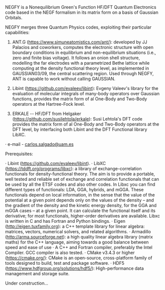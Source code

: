 NEGFY is a Nonequilibrium Green's Function HF/DFT Quantum Electronics code based in the NEGF formalism in its matrix form on a basis of Gaussian Orbitals.

NEGFY merges three Quantum Physics codes, exploiting their particular capabilities:

1. ANT.G (https://www.simuneatomistics.com/ant/): developed by JJ Palacios and coworkers, computes the electronic structure with open boundary conditions in equilibrium and non-equilibrium situations (i.e., zero and finite bias voltage). It follows an onion shell structure, modelling the far electrodes with a parametrized Bethe lattice while computing at  the density functional theory level, as implemented in GAUSSIAN03/09, the central scattering region. Used through NEGFY, ANT is capable to work without calling GAUSSIAN.

2. Libint (https://github.com/evaleev/libint): Evgeny Valeev's library for the evaluation of molecular integrals of many-body operators over Gaussian functions, provides the matrix form of al One-Body and Two-Body operators at the Hartree-Fock level.

3. ERKALE -- HF/DFT from Helgaker (https://github.com/susilehtola/erkale): Susi Lehtola's DFT code provides the matrix form of al One-Body and Two-Body operators at the DFT level, by interfacing both Libint and the DFT Functional library LibXC.

· e-mail - carlos.salgado@uam.es

Prerequisites:

· Libint (https://github.com/evaleev/libint).
· LibXC (https://tddft.org/programs/libxc): a library of exchange-correlation functionals for density-functional theory. The aim is to provide a portable, well tested and reliable set of exchange and correlation functionals that can be used by all the ETSF codes and also other codes. In Libxc you can find different types of functionals: LDA, GGA, hybrids, and mGGA. These functionals depend on local information, in the sense that the value of the potential at a given point depends only on the values of the density – and the gradient of the density and the kinetic energy density, for the GGA and mGGA cases – at a given point. It can calculate the functional itself and its derivative; for most functionals, higher-order derivatives are available. Libxc is written in C and has Fortran and Python bindings. 
· Eigen (http://eigen.tuxfamily.org): a C++ template library for linear algebra: matrices, vectors, numerical solvers, and related algorithms.
· Armadillo (http://arma.sourceforge.net): a high quality linear algebra library (matrix maths) for the C++ language, aiming towards a good balance between speed and ease of use
· A C++ and Fortran compiler, preferably the Intel Compiler. GCC compiler is also tested.
· CMake v3.4.3 or higher (https://cmake.org/): CMake is an open-source, cross-platform family of tools designed to build, test and package software.
· HDF5 (https://www.hdfgroup.org/solutions/hdf5/): High-performance data management and storage suite.

Under construction...
